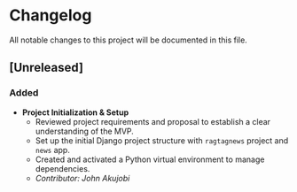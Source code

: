 # Changelog

All notable changes to this project will be documented in this file.

## [Unreleased]

### Added
- **Project Initialization & Setup**
  - Reviewed project requirements and proposal to establish a clear understanding of the MVP.
  - Set up the initial Django project structure with `ragtagnews` project and `news` app.
  - Created and activated a Python virtual environment to manage dependencies.
  - *Contributor: John Akujobi*
